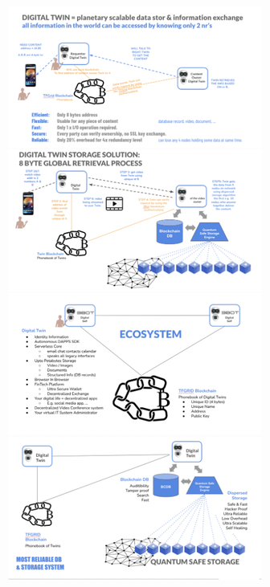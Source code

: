 
![](img/planetary_scalable_access.png)
![](img/8byte.png)
![](img/ecosystem.png)
![](img/most_reliable_storage.png)

